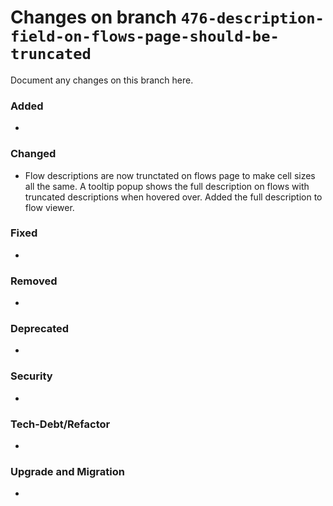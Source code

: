 # Changes on branch `476-description-field-on-flows-page-should-be-truncated`
Document any changes on this branch here.
### Added
- 

### Changed
- Flow descriptions are now trunctated on flows page to make cell sizes all the same. A tooltip popup shows the full description on flows with truncated descriptions when hovered over. Added the full description to flow viewer. 

### Fixed
- 

### Removed
- 

### Deprecated
- 

### Security
- 

### Tech-Debt/Refactor
- 

### Upgrade and Migration
- 
